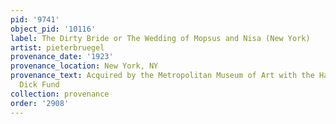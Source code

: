 ```yaml
---
pid: '9741'
object_pid: '10116'
label: The Dirty Bride or The Wedding of Mopsus and Nisa (New York)
artist: pieterbruegel
provenance_date: '1923'
provenance_location: New York, NY
provenance_text: Acquired by the Metropolitan Museum of Art with the Harris Brisbane
  Dick Fund
collection: provenance
order: '2908'
---
```

